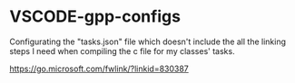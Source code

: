 # VSCODE-gpp-configs

Configurating the "tasks.json" file which doesn't include the all the linking steps I need when compiling the c file for my classes' tasks.

https://go.microsoft.com/fwlink/?linkid=830387
